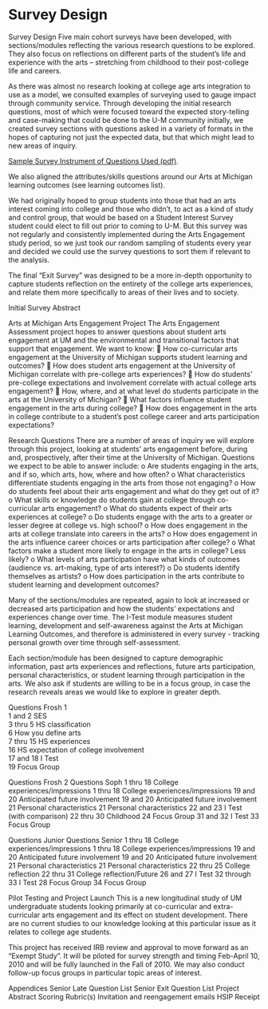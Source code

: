 # Survey Design

Survey Design
Five main cohort surveys have been developed, with sections/modules reflecting the various research questions to be explored.  They also focus on reflections on different parts of the student’s life and experience with the arts – stretching from childhood to their post-college life and careers.  

As there was almost no research looking at college age arts integration to use as a model, we consulted examples of surveying used to gauge impact through community service. Through developing the initial research questions, most of which were focused toward the expected story-telling and case-making that could be done to the U-M community initially, we created survey sections with questions asked in a variety of formats in the hopes of capturing not just the expected data, but that which might lead to new areas of inquiry. 

[Sample Survey Instrument of Questions Used (pdf)](../overview/QuestionTypes-SeniorLate.pdf). 

We also aligned the attributes/skills questions around our Arts at Michigan learning outcomes (see learning outcomes list).  

We had originally hoped to group students into those that had an arts interest coming into college and those who didn’t, to act as a kind of study and control group, that would be based on a Student Interest Survey student  could elect to fill out prior to coming to U-M.  But this survey was not regularly and consistently implemented during the Arts Engagement study period, so we just took our random sampling of students every year and decided we could use the survey questions to sort them if relevant to the analysis.

The final “Exit Survey” was designed to be a more in-depth opportunity to capture students reflection on the entirety of the college arts experiences, and relate them more specifically to areas of their lives and to society.  


Initial Survey Abstract 

Arts at Michigan Arts Engagement Project
The Arts Engagement Assessment project hopes to answer questions about student arts engagement at UM and the environmental and transitional factors that support that engagement.
We want to know:
	How co-curricular arts engagement at the University of Michigan supports student learning and outcomes?
	How does student arts engagement at the University of Michigan correlate with pre-college arts experiences?
	How do students’ pre-college expectations and involvement correlate with actual college arts engagement?
	How, where, and at what level do students participate in the arts at the University of Michigan?
	What factors influence student engagement in the arts during college?
	How does engagement in the arts in college contribute to a student’s post college career and arts participation expectations?


Research Questions
There are a number of areas of inquiry we will explore through this project, looking at students’ arts engagement before, during and, prospectively, after their time at the University of Michigan. Questions we expect to be able to answer include:
o	Are students engaging in the arts, and if so, which arts, how, where and how often?
o	What characteristics differentiate students engaging in the arts from those not engaging?
o	How do students feel about their arts engagement and what do they get out of it?
o	What skills or knowledge do students gain at college through co-curricular arts engagement? 
o	What do students expect of their arts experiences at college?
o	Do students engage with the arts to a greater or lesser degree at college vs. high school?
o	How does engagement in the arts at college translate into careers in the arts?
o	How does engagement in the arts influence career choices or arts participation after college?
o	What factors make a student more likely to engage in the arts in college? Less likely?
o	What levels of arts participation have what kinds of outcomes (audience vs. art-making, type of arts interest?)
o	Do students identify themselves as artists?
o	How does participation in the arts contribute to student learning and development outcomes?




Many of the sections/modules are repeated, again to look at increased or decreased arts participation and how the students’ expectations and experiences change over time.  The I-Test module measures student learning, development and self-awareness against the Arts at Michigan Learning Outcomes, and therefore is administered in every survey - tracking personal growth over time through self-assessment.

Each section/module has been designed to capture demographic information, past arts experiences and reflections, future arts participation, personal characteristics, or student learning through participation in the arts.  We also ask if students are willing to be in a focus group, in case the research reveals areas we would like to explore in greater depth.


Questions	Frosh 1	 		
1 and 2	SES	 		
3 thru 5	HS classification 	 		
6	How you define arts	 		
7 thru 15	HS experiences 	 		
16	HS expectation of college involvement	 		
17 and 18	I Test 	 		
19	Focus Group	 		
 	 	 	 	 
Questions	Frosh 2	 	Questions	Soph
1 thru 18	College experiences/impressions 	 	1 thru 18	College experiences/impressions
19 and 20	Anticipated future involvement	 	19 and 20	Anticipated future involvement
21	Personal characteristics	 	21	Personal characteristics
22 and 23	I Test (with comparison)	 	22 thru 30	Childhood 
24	Focus Group 	 	31 and 32	I Test
 	 	 	33	Focus Group
 	 	 	 	 
Questions	Junior	 	Questions	Senior
1 thru 18	College experiences/impressions 	 	1 thru 18	College experiences/impressions
19 and 20	Anticipated future involvement	 	19 and 20	Anticipated future involvement 
21	Personal characteristics	 	21	Personal characteristics
22 thru 25	College reflection	 	22 thru 31	College reflection/Future
26 and 27	I Test 	 	32 through 33	I Test
28	Focus Group	 	34	Focus Group

Pilot Testing and Project Launch
This is a new longitudinal study of UM undergraduate students looking primarily at co-curricular and extra-curricular arts engagement and its effect on student development.  There are no current studies to our knowledge looking at this particular issue as it relates to college age students.

This project has received IRB review and approval to move forward as an “Exempt Study”.  It will be piloted for survey strength and timing Feb-April 10, 2010 and will be fully launched in the Fall of 2010.  We may also conduct follow-up focus groups in particular topic areas of interest.


Appendices
Senior Late Question List
Senior Exit Question List
Project Abstract
Scoring Rubric(s)
Invitation and reengagement emails
HSIP Receipt

